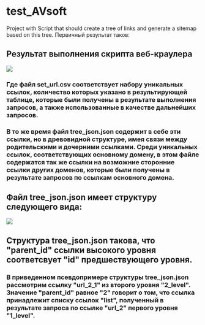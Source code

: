 # test_AVsoft
Project with Script that should create a tree of links and generate a sitemap based on this tree.
Первичный результат таков:
##    Результат выполнения скрипта веб-краулера
![](https://github.com/ZeroIsntNull/test_AVsoft/blob/master/images/results_1.jpeg)
###   Где файл set_url.csv соответствует набору уникальных ссылок, количество которых указано в результирующей таблице, которые были получены в результате выполнения запросов, а также использованные в качестве дальнейших запросов.
###   В то же время файл tree_json.json содержит в себе эти ссылки, но в древовидной структуре, имея связи между родительскими и дочерними ссылками. Среди уникальных ссылок, соответствующих основному домену, в этом файле содержатся так же ссылки на возможние сторонние ссылки других доменов, которые были получены в результате запросов по ссылкам основного домена.
##    Файл tree_json.json имеет структуру следующего вида:
![](https://github.com/ZeroIsntNull/test_AVsoft/blob/master/images/tree_structure.jpeg)
##    Структура tree_json.json такова, что "parent_id" ссылки высокого уровня соответсвует "id" предшествующего уровня.
###   В приведенном псевдопримере структуры tree_json.json рассмотрим ссылку "url_2_1" из второго уровня "2_level". Значение "parent_id" равное "2" говорит о том, что ссылка принадлежит списку ссылок "list", полученный в результате запроса по ссылке "url_2" первого уровня "1_level".

